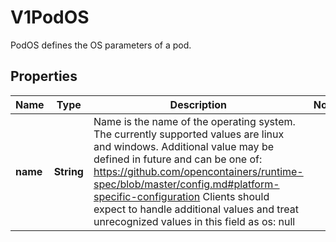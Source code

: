 

# V1PodOS

PodOS defines the OS parameters of a pod.
## Properties

Name | Type | Description | Notes
------------ | ------------- | ------------- | -------------
**name** | **String** | Name is the name of the operating system. The currently supported values are linux and windows. Additional value may be defined in future and can be one of: https://github.com/opencontainers/runtime-spec/blob/master/config.md#platform-specific-configuration Clients should expect to handle additional values and treat unrecognized values in this field as os: null | 



